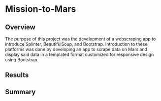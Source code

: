 # Mission-to-Mars

## Overview

The purpose of this project was the development of a webscraping app to introduce Splinter, BeautifulSoup, and Bootstrap. Introduction to these platforms was done by developing an app to scrape data on Mars and display said data in a templated format customized for responsive design using Bootstrap.

## Results



## Summary

